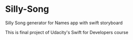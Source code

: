 # Silly-Song
Silly Song generator for Names app with swift storyboard

This is final project of Udacity's Swift for Developers course
